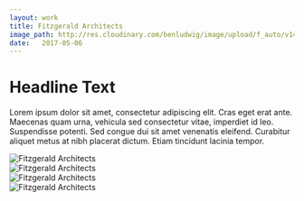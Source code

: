 ```yaml
---
layout: work
title: Fitzgerald Architects
image_path: http://res.cloudinary.com/benludwig/image/upload/f_auto/v1499827009/fitzgerald-2_noujuz.jpg
date:   2017-05-06
---
```

<div class="grid-container">
<div class="grid">
<div class="grid-sizer"></div>
<div class="grid-item">
  <div class="copy-block">
    <h1>Headline Text</h1>
    <p>Lorem ipsum dolor sit amet, consectetur adipiscing elit. Cras eget erat ante. Maecenas quam urna, vehicula sed consectetur vitae, imperdiet id leo. Suspendisse potenti. Sed congue dui sit amet venenatis eleifend. Curabitur aliquet metus at nibh placerat dictum. Etiam tincidunt lacinia tempor.</p>
  </div>
</div>
<div class="grid-item">
<img src="http://res.cloudinary.com/benludwig/image/upload/f_auto/v1499826940/fitzgerald-1_zpa0xr.jpg" alt="Fitzgerald Architects">
</div>
<div class="grid-item">
<img src="http://res.cloudinary.com/benludwig/image/upload/f_auto/v1499827009/fitzgerald-2_noujuz.jpg" alt="Fitzgerald Architects">
</div>
<div class="grid-item">
<img src="http://res.cloudinary.com/benludwig/image/upload/f_auto/v1499826945/fitzgerald-4_lt4sp0.jpg" alt="Fitzgerald Architects">
</div>
<div class="grid-item">
<img src="http://res.cloudinary.com/benludwig/image/upload/f_auto/v1499827020/fitzgerald-3_x3pe8q.jpg" alt="Fitzgerald Architects">
</div>
</div>
</div>
